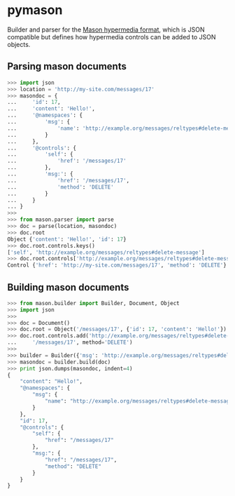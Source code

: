pymason
=======

Builder and parser for the [Mason hypermedia
format](https://github.com/JornWildt/Mason), which is JSON compatible but
defines how hypermedia controls can be added to JSON objects.

Parsing mason documents
-----------------------

```python
>>> import json
>>> location = 'http://my-site.com/messages/17'
>>> masondoc = {
...     'id': 17,
...     'content': 'Hello!',
...     '@namespaces': {
...         'msg': {
...             'name': 'http://example.org/messages/reltypes#delete-message'
...         }
...     },
...     '@controls': {
...         'self': {
...             'href': '/messages/17'
...         },
...         'msg:': {
...             'href': '/messages/17',
...             'method': 'DELETE'
...         }
...     }
... }
>>>
>>> from mason.parser import parse
>>> doc = parse(location, masondoc)
>>> doc.root
Object {'content': 'Hello!', 'id': 17}
>>> doc.root.controls.keys()
['self', 'http://example.org/messages/reltypes#delete-message']
>>> doc.root.controls['http://example.org/messages/reltypes#delete-message']
Control {'href': 'http://my-site.com/messages/17', 'method': 'DELETE'}
```

Building mason documents
------------------------

```python
>>> from mason.builder import Builder, Document, Object
>>> import json
>>>
>>> doc = Document()
>>> doc.root = Object('/messages/17', {'id': 17, 'content': 'Hello!'})
>>> doc.root.controls.add('http://example.org/messages/reltypes#delete-message',
...     '/messages/17', method='DELETE')
>>>
>>> builder = Builder({'msg': 'http://example.org/messages/reltypes#delete-message'})
>>> masondoc = builder.build(doc)
>>> print json.dumps(masondoc, indent=4)
{
    "content": "Hello!",
    "@namespaces": {
        "msg": {
            "name": "http://example.org/messages/reltypes#delete-message"
        }
    },
    "id": 17,
    "@controls": {
        "self": {
            "href": "/messages/17"
        },
        "msg:": {
            "href": "/messages/17",
            "method": "DELETE"
        }
    }
}
```
